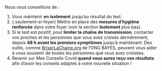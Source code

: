 Nous vous conseillons de :

1. Vous maintenir **en isolement** jusqu’au résultat du test.
1. {.seulement-si-foyer} Mettre en place des **mesures d’hygiène renforcée** dans votre foyer (voir la section **Isolement** plus bas).
1. Si le test est positif, pour **limiter la chaîne de transmission**, contacter vos proches et les personnes que vous avez croisés dernièrement, depuis **48 h avant les premiers symptômes** jusqu’à maintenant. Des outils, comme [BriserLaChaine.org](https://www.briserlachaine.org/statut) de l’ONG BAYES, peuvent vous aider à vous souvenir de toutes les personnes que vous avez croisées.
1. Revenir sur Mes Conseils Covid **quand vous aurez reçu vos résultats** afin d’avoir les conseils adaptés à votre nouvelle situation !
